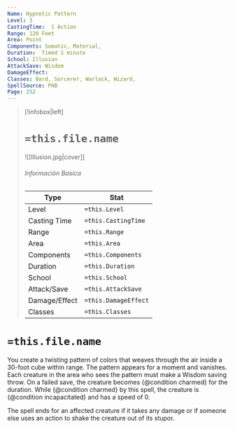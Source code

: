 ```yaml
---
Name: Hypnotic Pattern
Level: 3
CastingTime:  1 Action 
Range: 120 Feet
Area: Point
Components: Somatic, Material, 
Duration:  Timed 1 minute
School: Illusion
AttackSave: Wisdom
DamageEffect: 
Classes: Bard, Sorcerer, Warlock, Wizard, 
SpellSource: PHB
Page: 252
---
```


>[!infobox|left]
># `=this.file.name`
>![[Illusion.jpg|cover]]
> ###### Información Basica
> Type |  Stat |
> ---|---|
> Level | `=this.Level` |
> Casting Time | `=this.CastingTime` |
> Range | `=this.Range` |
> Area | `=this.Area` |
> Components | `=this.Components` |
> Duration | `=this.Duration` |
> School | `=this.School` |
> Attack/Save | `=this.AttackSave` |
> Damage/Effect | `=this.DamageEffect` |
> Classes | `=this.Classes` |

# `=this.file.name`
You create a twisting pattern of colors that weaves through the air inside a 30-foot cube within range. The pattern appears for a moment and vanishes. Each creature in the area who sees the pattern must make a Wisdom saving throw. On a failed save, the creature becomes {@condition charmed} for the duration. While {@condition charmed} by this spell, the creature is {@condition incapacitated} and has a speed of 0.

The spell ends for an affected creature if it takes any damage or if someone else uses an action to shake the creature out of its stupor.



 


 


